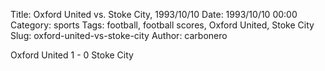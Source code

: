 Title: Oxford United vs. Stoke City, 1993/10/10
Date: 1993/10/10 00:00
Category: sports
Tags: football, football scores, Oxford United, Stoke City
Slug: oxford-united-vs-stoke-city
Author: carbonero


Oxford United 1 - 0 Stoke City
